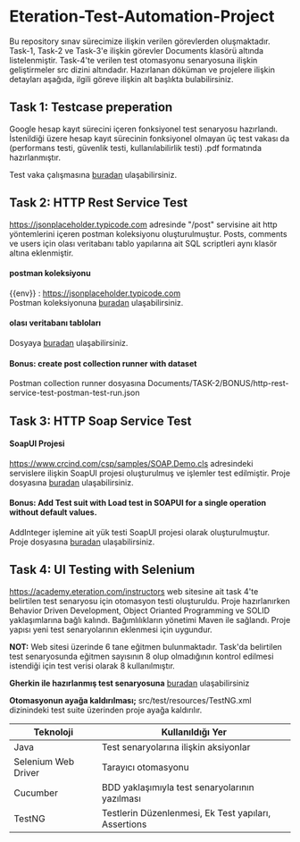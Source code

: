 # Eteration-Test-Automation-Project

Bu repository sınav sürecimize ilişkin verilen görevlerden oluşmaktadır. Task-1, Task-2 ve Task-3'e ilişkin görevler Documents klasörü altında listelenmiştir. Task-4'te verilen test otomasyonu senaryosuna ilişkin geliştirmeler src dizini altındadır. Hazırlanan döküman ve projelere ilişkin detayları aşağıda, ilgili göreve ilişkin alt başlıkta bulabilirsiniz. 

## Task 1: Testcase preperation
Google hesap kayıt sürecini içeren fonksiyonel test senaryosu hazırlandı. İstenildiği üzere hesap kayıt sürecinin fonksiyonel olmayan üç test vakası da (performans testi, güvenlik testi, kullanılabilirlik testi) .pdf formatında hazırlanmıştır.

Test vaka çalışmasına [buradan](Documents/TASK-1/Test-Case-Preparation.pdf) ulaşabilirsiniz.



## Task 2: HTTP Rest Service Test
https://jsonplaceholder.typicode.com adresinde "/post" servisine ait http yöntemlerini içeren postman koleksiyonu oluşturulmuştur. Posts, comments ve users için olası veritabanı tablo yapılarına ait SQL scriptleri aynı klasör altına eklenmiştir.

#### postman koleksiyonu
{{env}} : https://jsonplaceholder.typicode.com  
Postman koleksiyonuna [buradan](Documents/TASK-2/http-rest-service-test-postman-collection.json) ulaşabilirsiniz.

#### olası veritabanı tabloları
Dosyaya [buradan](Documents/TASK-2/posts-comments-users-database-tables.pdf) ulaşabilirsiniz.

#### Bonus: create post collection runner with dataset
Postman collection runner dosyasına Documents/TASK-2/BONUS/http-rest-service-test-postman-test-run.json


## Task 3: HTTP Soap Service Test

#### SoapUI Projesi
https://www.crcind.com/csp/samples/SOAP.Demo.cls adresindeki servislere ilişkin SoapUI projesi oluşturulmuş ve işlemler test edilmiştir.
Proje dosyasına [buradan](Documents/TASK-2/BONUS/http-rest-service-test-postman-test-run.json) ulaşabilirsiniz.



#### Bonus: Add Test suit with Load test in SOAPUI for a single operation without default values.
AddInteger işlemine ait yük testi SoapUI projesi olarak oluşturulmuştur.  
Proje dosyasına [buradan](Documents/TASK-3/BONUS/SOAP-Test-AddInteger-Load-Test.xml) ulaşabilirsiniz.


## Task 4: UI Testing with Selenium

https://academy.eteration.com/instructors web sitesine ait task 4'te belirtilen test senaryosu için otomasyon testi oluşturuldu. Proje hazırlanırken Behavior Driven Development, Object Orianted Programming ve SOLID yaklaşımlarına bağlı kalındı. Bağımlılıkların yönetimi Maven ile sağlandı. Proje yapısı yeni test senaryolarının eklenmesi için uygundur. 

**NOT:** Web sitesi üzerinde 6 tane eğitmen bulunmaktadır. Task'da belirtilen test senaryosunda eğitmen sayısının 8 olup olmadığının kontrol edilmesi istendiği için test verisi olarak 8 kullanılmıştır.

**Gherkin ile hazırlanmış test senaryosuna**  [buradan](src/test/java/features/Instructors.feature) ulaşabilirsiniz

**Otomasyonun ayağa kaldırılması;**
src/test/resources/TestNG.xml dizinindeki test suite üzerinden proje ayağa kaldırılır.

Teknoloji  | Kullanıldığı Yer
------------- | -------------
Java | Test senaryolarına ilişkin aksiyonlar
Selenium Web Driver | Tarayıcı otomasyonu
Cucumber | BDD yaklaşımıyla test senaryolarının yazılması
TestNG | Testlerin Düzenlenmesi, Ek Test yapıları, Assertions
